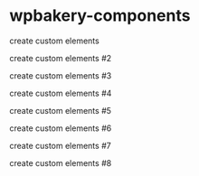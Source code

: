 # wpbakery-components

create custom elements

create custom elements #2

create custom elements #3

create custom elements #4

create custom elements #5

create custom elements #6

create custom elements #7

create custom elements #8
